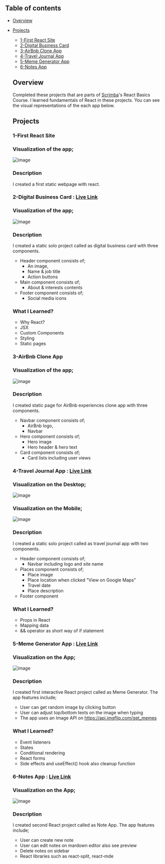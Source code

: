 ## Table of contents

- [Overview](#overview)

- [Projects](#projects)

  - [1-First React Site](#1-first-react-site)
  - [2-Digital Business Card](#2-digital-business-card)
  - [3-AirBnb Clone App](#3-airbnb-clone-app)
  - [4-Travel Journal App](#4-travel-journal-app)
  - [5-Meme Generator App](#5-meme-generator)
  - [6-Notes App](#6-notes-app)

    
  ## Overview

  Completed these projects that are parts of [Scrimba](https://scrimba.com/learn/frontend/)'s React Basics Course. I learned fundamentals of React in these projects.
  You can see the visual representations of the each app below.

  ## Projects

  ### 1-First React Site

  ### Visualization of the app;
  ![image](./1-first-react-site/first-react-site.png)
  
  ### Description
  
  I created a first static webpage with react.
  
  ### 2-Digital Business Card : [Live Link](https://fulyaertay-digital-business-card.netlify.app/)

  ### Visualization of the app;
  ![image](./2-digital-business-card/digital-business-card.png)
  
  ### Description
  
  I created a static solo project called as digital business card with three components.
  - Header component consists of;
    - An image,
    - Name & job title
    - Action buttons
  - Main component consists of;
    - About & interests contents
  - Footer component consists of;
    - Social media icons
  
  ### What I Learned?
  - Why React?
  - JSX
  - Custom Components
  - Styling
  - Static pages
  
  
  ### 3-AirBnb Clone App

  ### Visualization of the app;
  ![image](./3-airbnb-clone-app/airbnb-clone.png)
  
  ### Description
  
  I created static page for AirBnb experiences clone app with three components.
  - Navbar component consists of;
    - AirBnb logo,
    - Navbar
  - Hero component consists of;
    - Hero image
    - Hero header & hero text
  - Card component consists of;
    - Card lists including user views
  
  ### 4-Travel Journal App : [Live Link](https://travel-journal-static-site.netlify.app/)

  ### Visualization on the Desktop;
  ![image](./4-travel-journal-app/travel-journal.png)
  
  ### Visualization on the Mobile;
  ![image](./4-travel-journal-app/responsive-app.png)
  
  ### Description
  
  I created a static solo project called as travel journal app with two components.
  - Header component consists of;
    - Navbar including logo and site name
  - Places component consists of;
    - Place image
    - Place location when clicked "View on Google Maps"
    - Travel date
    - Place description
  - Footer component
    
  ### What I Learned?
  - Props in React
  - Mapping data
  - && operator as short way of if statement


  ### 5-Meme Generator App : [Live Link](https://react-site-meme-generator.netlify.app/)

  ### Visualization on the App;
  ![image](./5-meme-generator/meme-app.png)
 
  
  ### Description
  
  I created first interactive React project called as Meme Generator. The app features include;
  - User can get random image by clicking button
  - User can adjust top/bottom texts on the image when typing
  - The app uses an Image API on https://api.imgflip.com/get_memes
    
  ### What I Learned?
  - Event listeners
  - States
  - Conditional rendering
  - React forms
  - Side effects and useEffect() hook also cleanup function
  
  
  ### 6-Notes App : [Live Link](https://scrimba-notes-app-react.netlify.app/)

  ### Visualization on the App;
  ![image](./6-notes-app/notes-app.gif)
 
  
  ### Description
  
  I created second React project called as Note App. The app features include;
  - User can create new note
  - User can edit notes on mardown editor also see preview
  - Delete notes on sidebar
  - React libraries such as react-split, react-mde
    

